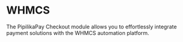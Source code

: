 # WHMCS
The PipilikaPay Checkout module allows you to effortlessly integrate payment solutions with the WHMCS automation platform.
